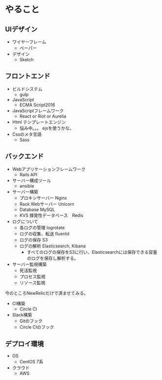 # やること

## UIデザイン
* ワイヤーフレーム
	* ペーパー
* デザイン
	* Sketch

## フロントエンド
* ビルドシステム
	* gulp
* JavaScript
	* ECMA Script2016
* JavaScriptフレームワーク
	* React or Riot or Aurelia
* Html テンプレートエンジン
	* 悩み中。。。 ejsを使うかな。
* Cssのメタ言語
	* Sass

## バックエンド
* Webアプリケーションフレームワーク
	* Rails API
* サーバー構成ツール
	* ansible
* サーバー構築
	* プロキシサーバー Nginx
	* Rack Webサーバー Unicorn
	* Database MySQL
	* KVS 揮発性データベース　Redis
* ログについて
  * 各ログの管理 logrotate
  * ログの収集、転送 fluentd
  * ログの保存 S3
  * ログの解析 Elasticsearch, Kibana
    * すべてのログの保存をS3に行い、Elasticsearchには保存できる容量のログを保存し解析する。
* サーバー監視構築
	* 死活監視
	* プロセス監視
	* リソース監視

今のところNewRelicだけで済ませてみる。
* CI構築
	* Circle CI
* Slack構築
	* Gitのフック
	* Circle CIのフック

## デプロイ環境
* OS
  * CentOS 7系
* クラウド
  * AWS

